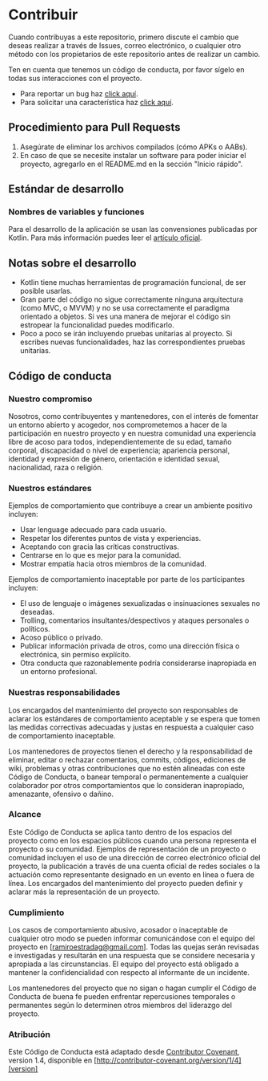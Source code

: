 # Contribuir

Cuando contribuyas a este repositorio, primero discute el cambio que deseas realizar a través de Issues,
correo electrónico, o cualquier otro método con los propietarios de este repositorio antes de realizar un cambio.

Ten en cuenta que tenemos un código de conducta, por favor sígelo en todas sus interacciones con el proyecto.

* Para reportar un bug haz [click aquí](https://github.com/RamiroEda/SAES-para-Alumnos/issues/new?labels=bug&template=issue.md&title=%5BFECHA+EN+YY-MM-DD%5D%3A+%5BTITULO+DEL+ISSUE%5D).
* Para solicitar una característica haz [click aquí](https://github.com/RamiroEda/SAES-para-Alumnos/issues/new?labels=feature&template=feature.md&title=%5BFECHA+EN+YY-MM-DD%5D%3A+%5BTITULO+DEL+ISSUE%5D).

## Procedimiento para Pull Requests

1. Asegúrate de eliminar los archivos compilados (cómo APKs o AABs).
2. En caso de que se necesite instalar un software para poder iniciar el proyecto, agregarlo en el README.md en la sección "Inicio rápido". 

## Estándar de desarrollo

### Nombres de variables y funciones
Para el desarrollo de la aplicación se usan las convensiones publicadas por Kotlin.
Para más información puedes leer el [artículo oficial](https://kotlinlang.org/docs/reference/coding-conventions.html).

## Notas sobre el desarrollo

* Kotlin tiene muchas herramientas de programación funcional, de ser posible usarlas.
* Gran parte del código no sigue correctamente ninguna arquitectura (como MVC, o MVVM) y no se usa correctamente el paradigma orientado a objetos. Si ves una manera de mejorar el código sin estropear la funcionalidad puedes modificarlo.
* Poco a poco se irán incluyendo pruebas unitarias al proyecto. Si escribes nuevas funcionalidades, haz las correspondientes pruebas unitarias.

## Código de conducta

### Nuestro compromiso

Nosotros, como contribuyentes y mantenedores, con el interés de fomentar un entorno abierto y acogedor, nos comprometemos a hacer de la participación en nuestro proyecto y en nuestra comunidad una experiencia libre de acoso para todos, independientemente de su edad, tamaño corporal, discapacidad o nivel de experiencia; apariencia personal, identidad y expresión de género, orientación e identidad sexual, nacionalidad, raza o religión.

### Nuestros estándares

Ejemplos de comportamiento que contribuye a crear un ambiente positivo incluyen:

* Usar lenguage adecuado para cada usuario.
* Respetar los diferentes puntos de vista y experiencias.
* Aceptando con gracia las críticas constructivas.
* Centrarse en lo que es mejor para la comunidad.
* Mostrar empatía hacia otros miembros de la comunidad.

Ejemplos de comportamiento inaceptable por parte de los participantes incluyen:

* El uso de lenguaje o imágenes sexualizadas o insinuaciones sexuales no deseadas.
* Trolling, comentarios insultantes/despectivos y ataques personales o políticos.
* Acoso público o privado.
* Publicar información privada de otros, como una dirección física o electrónica, sin permiso explícito.
* Otra conducta que razonablemente podría considerarse inapropiada en un entorno profesional.

### Nuestras responsabilidades

Los encargados del mantenimiento del proyecto son responsables de aclarar los estándares de comportamiento aceptable y se espera que tomen las medidas correctivas adecuadas y justas en respuesta a cualquier caso de comportamiento inaceptable.

Los mantenedores de proyectos tienen el derecho y la responsabilidad de eliminar, editar o rechazar comentarios, commits, códigos, ediciones de wiki, problemas y otras contribuciones que no estén alineadas con este Código de Conducta, o banear temporal o permanentemente a cualquier colaborador por otros comportamientos que lo consideran inapropiado, amenazante, ofensivo o dañino.

### Alcance

Este Código de Conducta se aplica tanto dentro de los espacios del proyecto como en los espacios públicos cuando una persona representa el proyecto o su comunidad. Ejemplos de representación de un proyecto o comunidad incluyen el uso de una dirección de correo electrónico oficial del proyecto, la publicación a través de una cuenta oficial de redes sociales o la actuación como representante designado en un evento en línea o fuera de línea. Los encargados del mantenimiento del proyecto pueden definir y aclarar más la representación de un proyecto.

### Cumplimiento

Los casos de comportamiento abusivo, acosador o inaceptable de cualquier otro modo se pueden informar comunicándose con el equipo del proyecto en [ramiroestradag@gmail.com]. Todas las quejas serán revisadas e investigadas y resultarán en una respuesta que se considere necesaria y apropiada a las circunstancias. El equipo del proyecto está obligado a mantener la confidencialidad con respecto al informante de un incidente.

Los mantenedores del proyecto que no sigan o hagan cumplir el Código de Conducta de buena fe pueden enfrentar repercusiones temporales o permanentes según lo determinen otros miembros del liderazgo del proyecto.

### Atribución

Este Código de Conducta está adaptado desde [Contributor Covenant][homepage], version 1.4,
disponible en [http://contributor-covenant.org/version/1/4][version]

[homepage]: http://contributor-covenant.org
[version]: http://contributor-covenant.org/version/1/4/